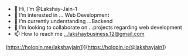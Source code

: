 - 👋 Hi, I’m @Lakshay-Jain-1
- 👀 I’m interested in ... Web Development
- 🌱 I’m currently understanding ...Backend 
- 💞️ I’m looking to collaborate on ...projects regarding web development
- 📫 How to reach me ...lakshaybusiness.12@gmail.com

<!---
Lakshay-Jain-1/Lakshay-Jain-1 is a ✨ special ✨ repository because its `README.md` (this file) appears on your GitHub profile.
You can click the Preview link to take a look at your changes.
--->

(https://holopin.me/lakshayjain1)](https://holopin.io/@lakshayjain1)

